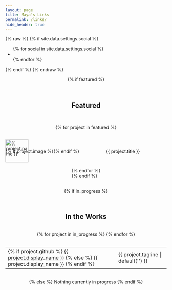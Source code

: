 ```yaml
---
layout: page
title: Maya's Links
permalink: /links/
hide_header: true
---
```


{% raw %}
{% if site.data.settings.social %}
<div class="social">
  <ul class="social__list list-reset">
    {% for social in site.data.settings.social %}
    <li class="social__item">
      <a class="social__link" href="{{ social.link }}" target="_blank" rel="noopener" aria-label="{{ social.name }} link"><i class="{{ social.icon }}"></i></a>
    </li>
    {% endfor %}
  </ul>
</div>
{% endif %}
{% endraw %}
<br />
<div class="links-container" style="display: flex; flex-direction: column; align-items: center; gap: 1rem; width: 100%;">

{% if featured %}
<h2>Featured</h2>

{% for project in featured %}
<div class="button button--primary" style="width: 100%; display: flex; align-items: center; padding: 0; height: 4.5rem; position: relative;" onclick="window.open('{{ project.website }}', '_blank')">
  {% if project.image %}
  <div class="button-image" style="height: 100%; margin: 0; padding: 0; position: absolute; left: 0;">
    <img src="{{ project.image }}" alt="{{ project.name }}" style="height: 4.5rem; width: auto; margin: 0; padding: 0; display: block;">
  </div>
  {% endif %}
  <span style="flex: 1; text-align: center; padding: 0.5rem;">{{ project.title }}</span>
</div>
{% endfor %}
<br />
{% endif %}

{% if in_progress %}
<h2>In the Works</h2>

<table>
  <tbody>
    {% for project in in_progress %}
    <tr>
      <td>
        {% if project.github %}
        <a href='{{ project.github }}' target='_blank'>{{ project.display_name }}</a>
        {% else %}
        {{ project.display_name }}
        {% endif %}
      </td>
      <td>{{ project.tagline | default('') }}</td>
    </tr>
    {% endfor %}
  </tbody>
</table>
{% else %}
Nothing currently in progress
{% endif %}

<!-- <div class="button button--primary" style="width: 100%; display: flex; justify-content: center; text-align: center;" onclick="window.open('https://dev.to/mayanayza', '_blank')">Dev.to</div>
<div class="button button--primary" style="width: 100%; display: flex; justify-content: center; text-align: center;" onclick="window.open('https://cara.app/mayanayza/', '_blank')">Cara</div>
<div class="button button--primary" style="width: 100%; display: flex; justify-content: center; text-align: center;" onclick="window.open('https://hackaday.io/mayanayza', '_blank')">Hackaday.io</div>
<div class="button button--primary" style="width: 100%; display: flex; justify-content: center; text-align: center;" onclick="window.open('https://www.hackster.io/mayanayza', '_blank')">Hackster.io</div>
</div> -->